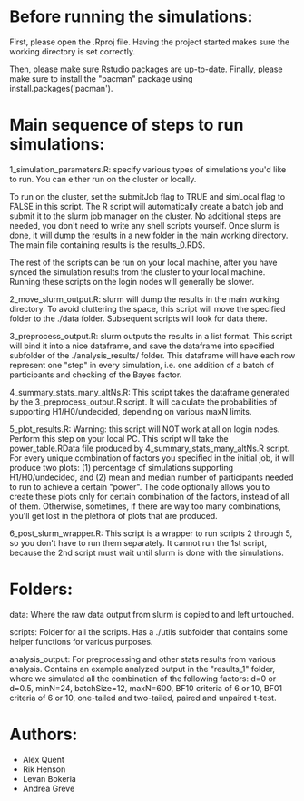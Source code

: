 
# Before running the simulations:

First, please open the .Rproj file. Having the project started makes sure the working directory is set correctly.

Then, please make sure Rstudio packages are up-to-date. 
Finally, please make sure to install the "pacman" package using install.packages('pacman').


# Main sequence of steps to run simulations:
1_simulation_parameters.R: specify various types of simulations you'd like to run. You can either run on the cluster or locally.

To run on the cluster, set the submitJob flag to TRUE and simLocal flag to FALSE in this script. The R script will automatically create a batch job and submit it to the slurm job manager on the cluster. No additional steps are needed, you don't need to write any shell scripts yourself. Once slurm is done, it will dump the results in a new folder in the main working directory. The main file containing results is the results_0.RDS.

The rest of the scripts can be run on your local machine, after you have synced the simulation results from the cluster to your local machine. Running these scripts on the login nodes will generally be slower. 

2_move_slurm_output.R: slurm will dump the results in the main working directory. To avoid cluttering the space, this script will move the specified folder to the ./data folder. Subsequent scripts will look for data there. 

3_preprocess_output.R: slurm outputs the results in a list format. This script will bind it into a nice dataframe, and save the dataframe into specified subfolder of the ./analysis_results/ folder. This dataframe will have each row represent one "step" in every simulation, i.e. one addition of a batch of participants and checking of the Bayes factor.

4_summary_stats_many_altNs.R: This script takes the dataframe generated by the 3_preprocess_output.R script. It will calculate the probabilities of supporting H1/H0/undecided, depending on various maxN limits.

5_plot_results.R: Warning: this script will NOT work at all on login nodes. Perform this step on your local PC. This script will take the power_table.RData file produced by 4_summary_stats_many_altNs.R script. For every unique combination of factors you specified in the initial job, it will produce two plots: (1) percentage of simulations supporting H1/H0/undecided, and (2) mean and median number of participants needed to run to achieve a certain "power".
The code optionally allows you to create these plots only for certain combination of the factors, instead of all of them. Otherwise, sometimes, if there are way too many combinations, you'll get lost in the plethora of plots that are produced.

6_post_slurm_wrapper.R: This script is a wrapper to run scripts 2 through 5, so you don't have to run them separately. It cannot run the 1st script, because the 2nd script must wait until slurm is done with the simulations.


# Folders:

data:
Where the raw data output from slurm is copied to and left untouched.

scripts:
Folder for all the scripts. Has a ./utils subfolder that contains some helper functions for various purposes.

analysis_output:
For preprocessing and other stats results from various analysis. Contains an example analyzed output in the "results_1" folder, where we simulated all the combination of the following factors: d=0 or d=0.5, minN=24, batchSize=12, maxN=600, BF10 criteria of 6 or 10, BF01 criteria of 6 or 10, one-tailed and two-tailed, paired and unpaired t-test.


# Authors:

- Alex Quent
- Rik Henson
- Levan Bokeria
- Andrea Greve

